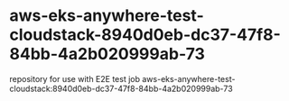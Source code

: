 # aws-eks-anywhere-test-cloudstack-8940d0eb-dc37-47f8-84bb-4a2b020999ab-73
repository for use with E2E test job aws-eks-anywhere-test-cloudstack:8940d0eb-dc37-47f8-84bb-4a2b020999ab-73
